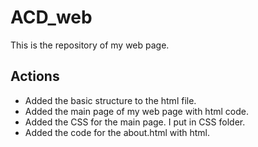 # ACD_web

This is the repository of my web page.

## Actions

- Added the basic structure to the html file.
- Added the main page of my web page with html code.
- Added the CSS for the main page. I put in CSS folder.
- Added the code for the about.html with html.
